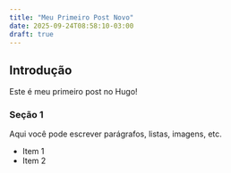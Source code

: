 ```yaml
---
title: "Meu Primeiro Post Novo"
date: 2025-09-24T08:58:10-03:00
draft: true
---
```


## Introdução

Este é meu primeiro post no Hugo!

### Seção 1

Aqui você pode escrever parágrafos, listas, imagens, etc.

- Item 1
- Item 2